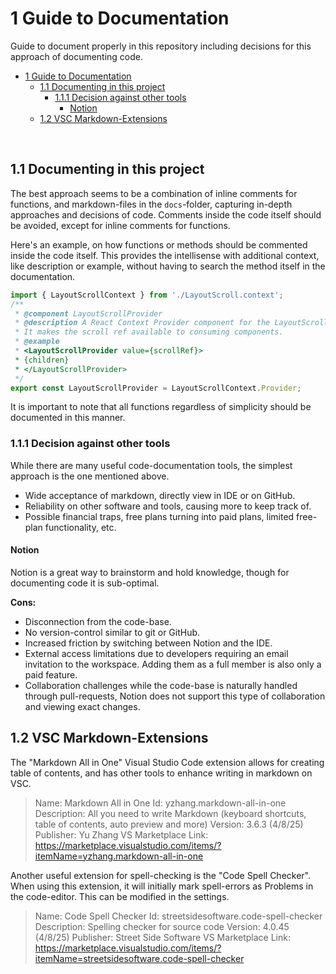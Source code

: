 # 1 Guide to Documentation
Guide to document properly in this repository including decisions for this approach of documenting code. 

- [1 Guide to Documentation](#1-guide-to-documentation)
  - [1.1 Documenting in this project](#11-documenting-in-this-project)
    - [1.1.1 Decision against other tools](#111-decision-against-other-tools)
      - [Notion](#notion)
  - [1.2 VSC Markdown-Extensions](#12-vsc-markdown-extensions)

<br>

## 1.1 Documenting in this project
The best approach seems to be a combination of inline comments for functions, and markdown-files in the `docs`-folder, capturing in-depth approaches and decisions of code. Comments inside the code itself should be avoided, except for inline comments for functions.

Here's an example, on how functions or methods should be commented inside the code itself. This provides the intellisense with additional context, like description or example, without having to search the method itself in the documentation.

```ts
import { LayoutScrollContext } from './LayoutScroll.context';
/**
 * @component LayoutScrollProvider
 * @description A React Context Provider component for the LayoutScrollContext.
 * It makes the scroll ref available to consuming components.
 * @example
 * <LayoutScrollProvider value={scrollRef}>
 * {children}
 * </LayoutScrollProvider>
 */
export const LayoutScrollProvider = LayoutScrollContext.Provider;
```

It is important to note that all functions regardless of simplicity should be documented in this manner. 

### 1.1.1 Decision against other tools
While there are many useful code-documentation tools, the simplest approach is the one mentioned above. 
- Wide acceptance of markdown, directly view in IDE or on GitHub. 
- Reliability on other software and tools, causing more to keep track of. 
- Possible financial traps, free plans turning into paid plans, limited free-plan functionality, etc.

#### Notion
Notion is a great way to brainstorm and hold knowledge, though for documenting code it is sub-optimal. 

**Cons:**
- Disconnection from the code-base. 
- No version-control similar to git or GitHub.
- Increased friction by switching between Notion and the IDE. 
- External access limitations due to developers requiring an email invitation to the workspace. Adding them as a full member is also only a paid feature. 
- Collaboration challenges while the code-base is naturally handled through pull-requests, Notion does not support this type of collaboration and viewing exact changes. 

## 1.2 VSC Markdown-Extensions
The "Markdown All in One" Visual Studio Code extension allows for creating table of contents, and has other tools to enhance writing in markdown on VSC. 

> Name: Markdown All in One
> Id: yzhang.markdown-all-in-one
> Description: All you need to write Markdown (keyboard shortcuts, table of contents, auto preview and more)
> Version: 3.6.3 (4/8/25)
> Publisher: Yu Zhang
> VS Marketplace Link: https://marketplace.visualstudio.com/items/?itemName=yzhang.markdown-all-in-one

Another useful extension for spell-checking is the "Code Spell Checker". When using this extension, it will initially mark spell-errors as Problems in the code-editor. This can be modified in the settings. 

> Name: Code Spell Checker
> Id: streetsidesoftware.code-spell-checker
> Description: Spelling checker for source code
> Version: 4.0.45 (4/8/25)
> Publisher: Street Side Software
> VS Marketplace Link: https://marketplace.visualstudio.com/items/?itemName=streetsidesoftware.code-spell-checker